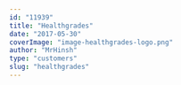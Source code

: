 ```yaml
---
id: "11939"
title: "Healthgrades"
date: "2017-05-30"
coverImage: "image-healthgrades-logo.png"
author: "MrHinsh"
type: "customers"
slug: "healthgrades"
---
```

